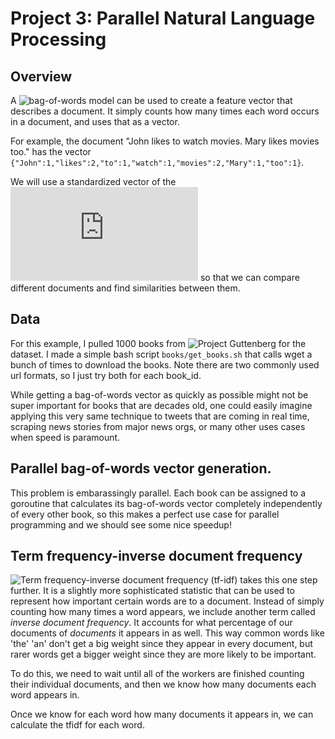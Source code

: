 # Project 3: Parallel Natural Language Processing

## Overview

A ![bag-of-words](https://en.wikipedia.org/wiki/Bag-of-words_model) model can be used to create a feature vector that describes a document. It simply counts how many times each word occurs in a document, and uses that as a vector.

For example, the document "John likes to watch movies. Mary likes movies too." has the vector ```{"John":1,"likes":2,"to":1,"watch":1,"movies":2,"Mary":1,"too":1}```.

We will use a standardized vector of the ![most common 10,000 words](https://raw.githubusercontent.com/first20hours/google-10000-english/master/google-10000-english.txt) so that we can compare different documents and find similarities between them.

## Data 

For this example, I pulled 1000 books from ![Project Guttenberg](https://www.gutenberg.org/) for the dataset. I made a simple bash script ```books/get_books.sh``` that calls wget a bunch of times to download the books. Note there are two commonly used url formats, so I just try both for each book_id.

While getting a bag-of-words vector as quickly as possible might not be super important for books that are decades old, one could easily imagine applying this very same technique to tweets that are coming in real time, scraping news stories from major news orgs, or many other uses cases when speed is paramount.

## Parallel bag-of-words vector generation.

This problem is embarassingly parallel. Each book can be assigned to a goroutine that calculates its bag-of-words vector completely independently of every other book, so this makes a perfect use case for parallel programming and we should see some nice speedup!

## Term frequency-inverse document frequency 

![Term frequency-inverse document frequency (tf-idf)](https://en.wikipedia.org/wiki/Tf%E2%80%93idf) takes this one step further. It is a slightly more sophisticated statistic that can be used to represent how important certain words are to a document. Instead of simply counting how many times a word appears, we include another term called *inverse document frequency*. It accounts for what percentage of our documents of *documents* it appears in as well. This way common words like 'the' 'an' don't get a big weight since they appear in every document, but rarer words get a bigger weight since they are more likely to be important.

To do this, we need to wait until all of the workers are finished counting their individual documents, and then we know how many documents each word appears in.

Once we know for each word how many documents it appears in, we can calculate the tfidf for each word. 